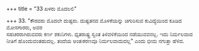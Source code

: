 +++
title = "33 ಖಳರು ಮೊದಲಲಿ"

+++
33. "ಕೌರವರು ಮೊದಲೇ ದುಷ್ಟರು. ದುಷ್ಟತನದ ಮೊಳಕೆಯನ್ನು ಚಿಗುರಿಸುವ ಕುವಿದ್ಯೆಯಿಂದ ಕೂಡಿದ ಮೋಸಗಾರರು, ಅವರ   
ಸಹಚರರಾಗಿರುವವರು ಕರ್ಣ ಶಕುನಿಗಳು. ಧೃತರಾಷ್ಟ್ರ ಸ್ವಂತ ತಿಳಿವಳಿಕೆಯಿಂದ ನಡೆಯುವವನಲ್ಲ. ಇದು ನಿರ್ಮಲವಾದ ನೀತಿಗೆ ಹೊಂದುವಂತಹುದಲ್ಲ. ತಂದೆಯ ಅಂತಃಕರಣವೂ ನಿರ್ಮಲವಾದುದಲ್ಲ" ಎಂದು ಭೀಮ ನಗುತ್ತಾ ಹೆಳಿದ.